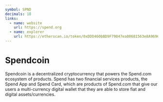 ```yaml
---
symbol: SPND
decimals: 18
links:
  - name: website
    url: https://spend.org
  - name: explorer
    url: https://etherscan.io/token/0xDDD460bBD9F79847ea08681563e8A9696867210C
---
```


# Spendcoin

Spendcoin is a decentralized cryptocurrency that powers the Spend.com ecosystem of products. Spend has two financial services products, the Spend App and Spend Card, which are products of Spend.com that give our users a multi-currency digital wallet that they are able to store fiat and digital assets/currencies.
